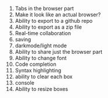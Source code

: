 1. Tabs in the browser part
1. Make it look like an actual browser?
1. Ability to export to a github repo
1. Ability to export as a zip file
1. Real-time collaboration
1. saving
1. darkmode/light mode
1. Ability to share just the browser part
1. Ability to change font
1. Code completion
1. Syntax highlighting
1. ability to clear each box
1. console
1. Ability to resize boxes
